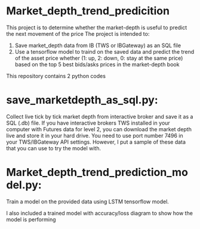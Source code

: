 # Market_depth_trend_predicition

This project is to determine whether the market-depth is useful to predict the next movement of the price
The project is intended to:
1. Save market_depth data from IB (TWS or IBGateway) as an SQL file
2. Use a tensorflow model to traind on the saved data and predict the trend of the asset price whether (1: up, 2: down, 0: stay at the same price) based on the top 5 best bids/asks prices in the market-depth book


This repository contains 2 python codes

# save_marketdepth_as_sql.py: 
Collect live tick by tick market depth from interactive broker and save it as a SQL (.db) file. If you have interactive brokers TWS installed in your computer with Futures data for level 2, you can download the market depth live and store it in your hard drive. You need to use port number 7496 in your TWS/IBGateway API settings. However, I put a sample of these data that you can use to try the model with.

# Market_depth_trend_prediction_model.py:
Train a model on the provided data using LSTM tensorflow model. 

I also included a trained model with accuracy/loss diagram to show how the model is performing
